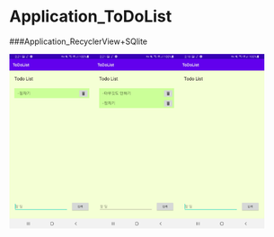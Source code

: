 # Application_ToDoList
###Application_RecyclerView+SQlite

<img src="1.jpg" width="30%"><img src="2.jpg" width="30%"><img src="3.jpg" width="30%">
